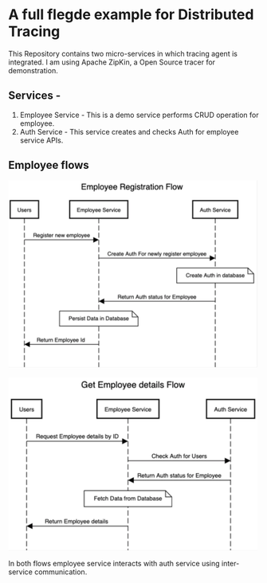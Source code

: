 # A full flegde example for Distributed Tracing

This Repository contains two micro-services in which tracing agent is integrated.
I am using Apache ZipKin, a Open Source tracer for demonstration.

## Services -
 1. Employee Service - This is a demo service performs CRUD operation for employee.
 2. Auth Service - This service creates and checks Auth for employee service APIs.

## Employee flows

<img  src="https://raw.githubusercontent.com/rosspatil/distributed-tracing/master/reg.png" title="Employee registration flow" width="500">
<br> <br>
<img  src="https://raw.githubusercontent.com/rosspatil/distributed-tracing/master/get.png" title="Employee registration flow" width="500">

In both flows employee service interacts with auth service using inter-service communication.
